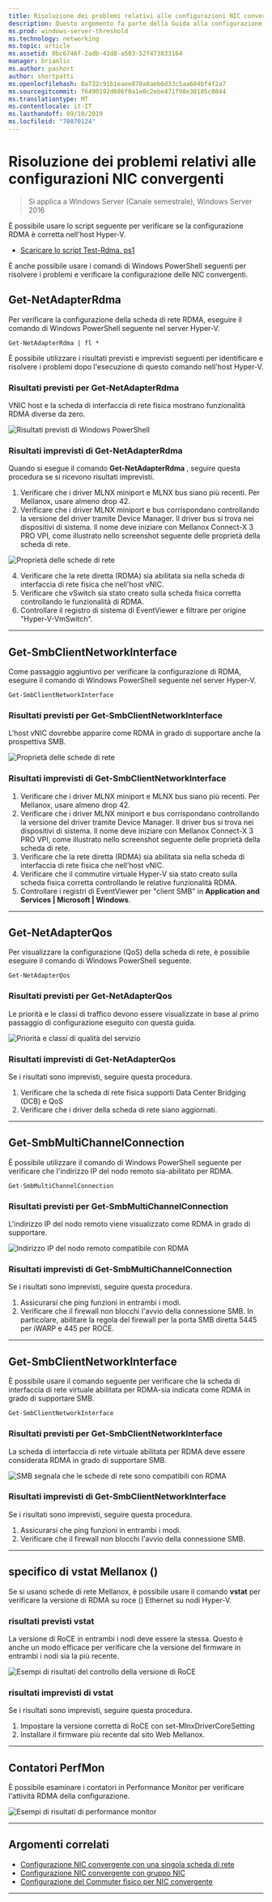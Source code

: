 ```yaml
---
title: Risoluzione dei problemi relativi alle configurazioni NIC convergenti
description: Questo argomento fa parte della Guida alla configurazione della NIC convergente per Windows Server 2016.
ms.prod: windows-server-threshold
ms.technology: networking
ms.topic: article
ms.assetid: 0bc6746f-2adb-43d8-a503-52f473833164
manager: brianlic
ms.author: pashort
author: shortpatti
ms.openlocfilehash: 0a732c91b1eaee870a8aeb6d33c5aa604bf4f2a7
ms.sourcegitcommit: f6490192d686f0a1e0c2ebe471f98e30105c0844
ms.translationtype: MT
ms.contentlocale: it-IT
ms.lasthandoff: 09/10/2019
ms.locfileid: "70870124"
---
```

# <a name="troubleshooting-converged-nic-configurations"></a>Risoluzione dei problemi relativi alle configurazioni NIC convergenti

>Si applica a Windows Server (Canale semestrale), Windows Server 2016

È possibile usare lo script seguente per verificare se la configurazione RDMA è corretta nell'host Hyper-V.

- [Scaricare lo script Test-Rdma. ps1](https://github.com/Microsoft/SDN/blob/master/Diagnostics/Test-Rdma.ps1)

È anche possibile usare i comandi di Windows PowerShell seguenti per risolvere i problemi e verificare la configurazione delle NIC convergenti.

## <a name="get-netadapterrdma"></a>Get-NetAdapterRdma

Per verificare la configurazione della scheda di rete RDMA, eseguire il comando di Windows PowerShell seguente nel server Hyper-V.

    
    Get-NetAdapterRdma | fl *
    

È possibile utilizzare i risultati previsti e imprevisti seguenti per identificare e risolvere i problemi dopo l'esecuzione di questo comando nell'host Hyper-V.

### <a name="get-netadapterrdma-expected-results"></a>Risultati previsti per Get-NetAdapterRdma

VNIC host e la scheda di interfaccia di rete fisica mostrano funzionalità RDMA diverse da zero.

![Risultati previsti di Windows PowerShell](../../media/Converged-NIC/CNIC-Troubleshooting/cnic-tshoot-01.jpg)

### <a name="get-netadapterrdma-unexpected-results"></a>Risultati imprevisti di Get-NetAdapterRdma

Quando si esegue il comando **Get-NetAdapterRdma** , seguire questa procedura se si ricevono risultati imprevisti.

1. Verificare che i driver MLNX miniport e MLNX bus siano più recenti. Per Mellanox, usare almeno drop 42. 
2. Verificare che i driver MLNX miniport e bus corrispondano controllando la versione del driver tramite Device Manager. Il driver bus si trova nei dispositivi di sistema. Il nome deve iniziare con Mellanox Connect-X 3 PRO VPI, come illustrato nello screenshot seguente delle proprietà della scheda di rete.

![Proprietà delle schede di rete](../../media/Converged-NIC/CNIC-Troubleshooting/cnic-tshoot-02.jpg)

4. Verificare che la rete diretta (RDMA) sia abilitata sia nella scheda di interfaccia di rete fisica che nell'host vNIC.
5. Verificare che vSwitch sia stato creato sulla scheda fisica corretta controllando le funzionalità di RDMA.
6. Controllare il registro di sistema di EventViewer e filtrare per origine "Hyper-V-VmSwitch".

--- 

## <a name="get-smbclientnetworkinterface"></a>Get-SmbClientNetworkInterface

Come passaggio aggiuntivo per verificare la configurazione di RDMA, eseguire il comando di Windows PowerShell seguente nel server Hyper-V.


    Get-SmbClientNetworkInterface

### <a name="get-smbclientnetworkinterface-expected-results"></a>Risultati previsti per Get-SmbClientNetworkInterface

L'host vNIC dovrebbe apparire come RDMA in grado di supportare anche la prospettiva SMB.

![Proprietà delle schede di rete](../../media/Converged-NIC/CNIC-Troubleshooting/cnic-tshoot-03.jpg)


### <a name="get-smbclientnetworkinterface-unexpected-results"></a>Risultati imprevisti di Get-SmbClientNetworkInterface

1. Verificare che i driver MLNX miniport e MLNX bus siano più recenti. Per Mellanox, usare almeno drop 42. 
2. Verificare che i driver MLNX miniport e bus corrispondano controllando la versione del driver tramite Device Manager. Il driver bus si trova nei dispositivi di sistema. Il nome deve iniziare con Mellanox Connect-X 3 PRO VPI, come illustrato nello screenshot seguente delle proprietà della scheda di rete.
3. Verificare che la rete diretta (RDMA) sia abilitata sia nella scheda di interfaccia di rete fisica che nell'host vNIC.
4. Verificare che il commutire virtuale Hyper-V sia stato creato sulla scheda fisica corretta controllando le relative funzionalità RDMA.
5. Controllare i registri di EventViewer per "client SMB" in **Application and Services | Microsoft | Windows**.

--- 

## <a name="get-netadapterqos"></a>Get-NetAdapterQos

Per visualizzare la configurazione \(QoS\) della scheda di rete, è possibile eseguire il comando di Windows PowerShell seguente.

    Get-NetAdapterQos

### <a name="get-netadapterqos-expected-results"></a>Risultati previsti per Get-NetAdapterQos

Le priorità e le classi di traffico devono essere visualizzate in base al primo passaggio di configurazione eseguito con questa guida.

![Priorità e classi di qualità del servizio](../../media/Converged-NIC/CNIC-Troubleshooting/cnic-tshoot-04.jpg)

### <a name="get-netadapterqos-unexpected-results"></a>Risultati imprevisti di Get-NetAdapterQos

Se i risultati sono imprevisti, seguire questa procedura.

1. Verificare che la scheda di rete fisica supporti Data Center Bridging \(DCB\) e QoS
2. Verificare che i driver della scheda di rete siano aggiornati.

--- 

## <a name="get-smbmultichannelconnection"></a>Get-SmbMultiChannelConnection

È possibile utilizzare il comando di Windows PowerShell seguente per verificare che l'indirizzo IP del nodo remoto sia\-abilitato per RDMA.

    Get-SmbMultiChannelConnection


### <a name="get-smbmultichannelconnection-expected-results"></a>Risultati previsti per Get-SmbMultiChannelConnection

L'indirizzo IP del nodo remoto viene visualizzato come RDMA in grado di supportare.

![Indirizzo IP del nodo remoto compatibile con RDMA](../../media/Converged-NIC/CNIC-Troubleshooting/cnic-tshoot-05.jpg)

### <a name="get-smbmultichannelconnection-unexpected-results"></a>Risultati imprevisti di Get-SmbMultiChannelConnection

Se i risultati sono imprevisti, seguire questa procedura.

1. Assicurarsi che ping funzioni in entrambi i modi.
2. Verificare che il firewall non blocchi l'avvio della connessione SMB. In particolare, abilitare la regola del firewall per la porta SMB diretta 5445 per iWARP e 445 per ROCE.

--- 

## <a name="get-smbclientnetworkinterface"></a>Get-SmbClientNetworkInterface

È possibile usare il comando seguente per verificare che la scheda di interfaccia di rete virtuale abilitata per RDMA\-sia indicata come RDMA in grado di supportare SMB.

    Get-SmbClientNetworkInterface


### <a name="get-smbclientnetworkinterface-expected-results"></a>Risultati previsti per Get-SmbClientNetworkInterface

La scheda di interfaccia di rete virtuale abilitata per RDMA deve essere considerata RDMA in grado di supportare SMB.

![SMB segnala che le schede di rete sono compatibili con RDMA](../../media/Converged-NIC/CNIC-Troubleshooting/cnic-tshoot-06.jpg)

### <a name="get-smbclientnetworkinterface-unexpected-results"></a>Risultati imprevisti di Get-SmbClientNetworkInterface

Se i risultati sono imprevisti, seguire questa procedura.

1. Assicurarsi che ping funzioni in entrambi i modi.
2. Verificare che il firewall non blocchi l'avvio della connessione SMB.

--- 

## <a name="vstat-mellanox-specific"></a>specifico di vstat Mellanox \(\)

Se si usano schede di rete Mellanox, è possibile usare il comando **vstat** per verificare la versione di RDMA su roce \(\) Ethernet su nodi Hyper-V.

### <a name="vstat-expected-results"></a>risultati previsti vstat

La versione di RoCE in entrambi i nodi deve essere la stessa. Questo è anche un modo efficace per verificare che la versione del firmware in entrambi i nodi sia la più recente.

![Esempi di risultati del controllo della versione di RoCE](../../media/Converged-NIC/CNIC-Troubleshooting/cnic-tshoot-07.jpg)

### <a name="vstat-unexpected-results"></a>risultati imprevisti di vstat

Se i risultati sono imprevisti, seguire questa procedura.

1. Impostare la versione corretta di RoCE con set-MlnxDriverCoreSetting
2. Installare il firmware più recente dal sito Web Mellanox.

--- 

## <a name="perfmon-counters"></a>Contatori PerfMon

È possibile esaminare i contatori in Performance Monitor per verificare l'attività RDMA della configurazione.

![Esempi di risultati di performance monitor](../../media/Converged-NIC/CNIC-Troubleshooting/cnic-tshoot-08.jpg)

--- 

## <a name="related-topics"></a>Argomenti correlati

- [Configurazione NIC convergente con una singola scheda di rete](cnic-single.md)
- [Configurazione NIC convergente con gruppo NIC](cnic-datacenter.md)
- [Configurazione del Commuter fisico per NIC convergente](cnic-app-switch-config.md)

---
